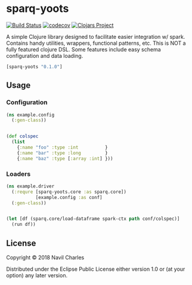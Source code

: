 # sparq-yoots
[![Build Status](https://travis-ci.org/nfcharles/sparq-yoots.svg?branch=master)](https://travis-ci.org/nfcharles/sparq-yoots)
[![codecov](https://codecov.io/gh/nfcharles/sparq-yoots/branch/master/graph/badge.svg)](https://codecov.io/gh/nfcharles/sparq-yoots)
[![Clojars Project](https://img.shields.io/clojars/v/sparq-yoots.svg)](https://clojars.org/sparq-yoots)

A simple Clojure library designed to facilitate easier integration w/ spark. Contains handy utilities, wrappers, functional patterns, etc.  This is NOT a fully featured clojure DSL.  Some features include easy schema configuration and data loading.

```clj
[sparq-yoots "0.1.0"]
```

## Usage

### Configuration

```clojure
(ns example.config
  (:gen-class))


(def colspec
  (list
    {:name "foo" :type :int          }
    {:name "bar" :type :long         }
    {:name "baz" :type [:array :int] }))
```

### Loaders

```clojure
(ns example.driver
  (:requre [sparq-yoots.core :as sparq.core])
           [example.config :as conf]
  (:gen-class))


(let [df (sparq.core/load-dataframe spark-ctx path conf/colspec)]
  (run df))
```


## License

Copyright © 2018 Navil Charles

Distributed under the Eclipse Public License either version 1.0 or (at
your option) any later version.
